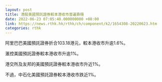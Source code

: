 ```yaml
---
layout: post
title: 港股美國預託證券較本港收市普遍靠穩
date: 2022-06-23 07:05:40.000000000 +08:00
link: https://news.rthk.hk/rthk/ch/component/k2/1654308-20220623.htm
categories: rthk
---
```


阿里巴巴美國預託證券折合103.18港元，較本港收市升逾1.6%。

滙控美國預託證券較本港收市升逾1%。

港交所及友邦的美國預託證券較本港收市升近1%。

不過，中石化美國預託證券較本港收市跌近1%。
